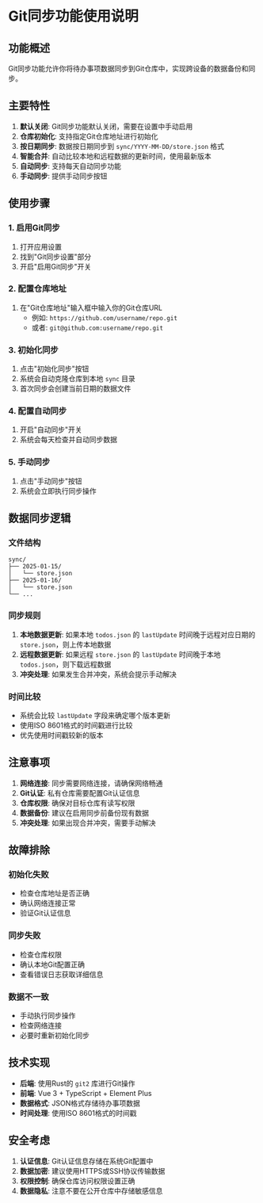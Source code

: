# Git同步功能使用说明

## 功能概述

Git同步功能允许你将待办事项数据同步到Git仓库中，实现跨设备的数据备份和同步。

## 主要特性

1. **默认关闭**: Git同步功能默认关闭，需要在设置中手动启用
2. **仓库初始化**: 支持指定Git仓库地址进行初始化
3. **按日期同步**: 数据按日期同步到 `sync/YYYY-MM-DD/store.json` 格式
4. **智能合并**: 自动比较本地和远程数据的更新时间，使用最新版本
5. **自动同步**: 支持每天自动同步功能
6. **手动同步**: 提供手动同步按钮

## 使用步骤

### 1. 启用Git同步

1. 打开应用设置
2. 找到"Git同步设置"部分
3. 开启"启用Git同步"开关

### 2. 配置仓库地址

1. 在"Git仓库地址"输入框中输入你的Git仓库URL
   - 例如: `https://github.com/username/repo.git`
   - 或者: `git@github.com:username/repo.git`

### 3. 初始化同步

1. 点击"初始化同步"按钮
2. 系统会自动克隆仓库到本地 `sync` 目录
3. 首次同步会创建当前日期的数据文件

### 4. 配置自动同步

1. 开启"自动同步"开关
2. 系统会每天检查并自动同步数据

### 5. 手动同步

1. 点击"手动同步"按钮
2. 系统会立即执行同步操作

## 数据同步逻辑

### 文件结构
```
sync/
├── 2025-01-15/
│   └── store.json
├── 2025-01-16/
│   └── store.json
└── ...
```

### 同步规则

1. **本地数据更新**: 如果本地 `todos.json` 的 `lastUpdate` 时间晚于远程对应日期的 `store.json`，则上传本地数据
2. **远程数据更新**: 如果远程 `store.json` 的 `lastUpdate` 时间晚于本地 `todos.json`，则下载远程数据
3. **冲突处理**: 如果发生合并冲突，系统会提示手动解决

### 时间比较

- 系统会比较 `lastUpdate` 字段来确定哪个版本更新
- 使用ISO 8601格式的时间戳进行比较
- 优先使用时间戳较新的版本

## 注意事项

1. **网络连接**: 同步需要网络连接，请确保网络畅通
2. **Git认证**: 私有仓库需要配置Git认证信息
3. **仓库权限**: 确保对目标仓库有读写权限
4. **数据备份**: 建议在启用同步前备份现有数据
5. **冲突处理**: 如果出现合并冲突，需要手动解决

## 故障排除

### 初始化失败
- 检查仓库地址是否正确
- 确认网络连接正常
- 验证Git认证信息

### 同步失败
- 检查仓库权限
- 确认本地Git配置正确
- 查看错误日志获取详细信息

### 数据不一致
- 手动执行同步操作
- 检查网络连接
- 必要时重新初始化同步

## 技术实现

- **后端**: 使用Rust的 `git2` 库进行Git操作
- **前端**: Vue 3 + TypeScript + Element Plus
- **数据格式**: JSON格式存储待办事项数据
- **时间处理**: 使用ISO 8601格式的时间戳

## 安全考虑

1. **认证信息**: Git认证信息存储在系统Git配置中
2. **数据加密**: 建议使用HTTPS或SSH协议传输数据
3. **权限控制**: 确保仓库访问权限设置正确
4. **数据隐私**: 注意不要在公开仓库中存储敏感信息
